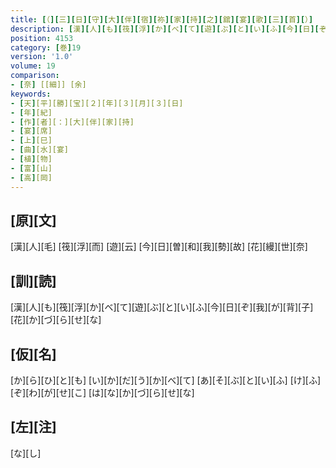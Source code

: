 ```yaml
---
title: [（][三][日][守][大][伴][宿][祢][家][持][之][舘][宴][歌][三][首][）]
description: [漢][人][も][筏][浮][か][べ][て][遊][ぶ][と][い][ふ][今][日][ぞ][我][が][背][子][花][か][づ][ら][せ][な]
position: 4153
category: [巻]19
version: '1.0'
volume: 19
comparison:
- [奈] [[細]] [余]
keywords:
- [天][平][勝][宝][２][年][３][月][３][日]
- [年][紀]
- [作][者][：][大][伴][家][持]
- [宴][席]
- [上][巳]
- [曲][水][宴]
- [植][物]
- [富][山]
- [高][岡]
---
```


## [原][文]

[漢][人][毛] [筏][浮][而] [遊][云] [今][日][曽][和][我][勢][故] [花][縵][世][奈]

## [訓][読]

[漢][人][も][筏][浮][か][べ][て][遊][ぶ][と][い][ふ][今][日][ぞ][我][が][背][子][花][か][づ][ら][せ][な]

## [仮][名]

[か][ら][ひ][と][も] [い][か][だ][う][か][べ][て] [あ][そ][ぶ][と][い][ふ] [け][ふ][ぞ][わ][が][せ][こ] [は][な][か][づ][ら][せ][な]

## [左][注]

[な][し]
